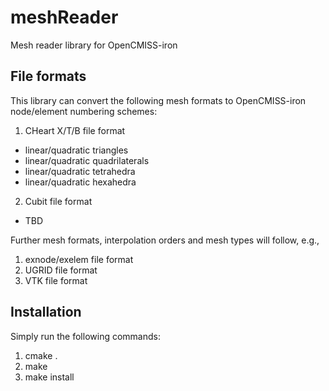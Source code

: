 # meshReader
Mesh reader library for OpenCMISS-iron

## File formats

This library can convert the following mesh formats to OpenCMISS-iron node/element numbering schemes:

1. CHeart X/T/B file format
  * linear/quadratic triangles
  * linear/quadratic quadrilaterals
  * linear/quadratic tetrahedra
  * linear/quadratic hexahedra
2. Cubit file format
  * TBD

Further mesh formats, interpolation orders and mesh types will follow, e.g.,

1. exnode/exelem file format
2. UGRID file format
3. VTK file format

## Installation

Simply run the following commands:

1. cmake .
2. make
3. make install

